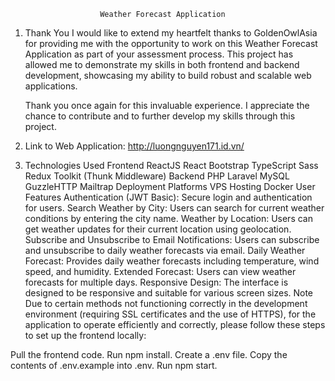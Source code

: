                         Weather Forecast Application

1. Thank You
   I would like to extend my heartfelt thanks to GoldenOwlAsia for providing me with the opportunity to work on this Weather Forecast Application as part of your assessment process. This project has allowed me to demonstrate my skills in both frontend and backend development, showcasing my ability to build robust and scalable web applications.

   Thank you once again for this invaluable experience. I appreciate the chance to contribute and to further develop my skills through this project.

2. Link to Web Application: http://luongnguyen171.id.vn/

3. Technologies Used
   Frontend
   ReactJS
   React Bootstrap
   TypeScript
   Sass
   Redux Toolkit (Thunk Middleware)
   Backend
   PHP Laravel
   MySQL
   GuzzleHTTP
   Mailtrap
   Deployment Platforms
   VPS Hosting
   Docker
   User Features
   Authentication (JWT Basic): Secure login and authentication for users.
   Search Weather by City: Users can search for current weather conditions by entering the city name.
   Weather by Location: Users can get weather updates for their current location using geolocation.
   Subscribe and Unsubscribe to Email Notifications: Users can subscribe and unsubscribe to daily weather forecasts via email.
   Daily Weather Forecast: Provides daily weather forecasts including temperature, wind speed, and humidity.
   Extended Forecast: Users can view weather forecasts for multiple days.
   Responsive Design: The interface is designed to be responsive and suitable for various screen sizes.
   Note
   Due to certain methods not functioning correctly in the development environment (requiring SSL certificates and the use of HTTPS), for the application to operate efficiently and correctly, please follow these steps to set up the frontend locally:

Pull the frontend code.
Run npm install.
Create a .env file.
Copy the contents of .env.example into .env.
Run npm start.
